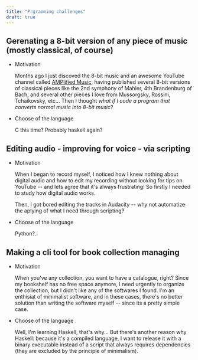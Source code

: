 ```yaml
---
title: "Prgramming challenges"
draft: true
---
```



## Gerenating a 8-bit version of any piece of music (mostly classical, of course)

- Motivation

    Months ago I just discoved the 8-bit music and an awesome YouTube channel called [AMPlified Music](https://www.youtube.com/@AMPlified_Music), having published several 8-bit versions of classical pieces like the 2nd symphony of Mahler, 4th Brandenburg of Bach, and several other pieces I love from Mussorgsky, Rossini, Tchaikovsky, etc... Then I thought *what if I code a program that converts normal music into 8-bit music*?

- Choose of the language

    C this time? Probably haskell again? 

## Editing audio - improving for voice - via scripting

- Motivation

    When I began to record myself, I noticed how I knew nothing about digital audio and how to edit my recording without looking for tips on YouTube -- and lets agree that it's always frustrating! So firstly I needed to study how digital audio works. 

    Then, I got bored editing the tracks in Audacity -- why not automatize the aplying of what I need through scripting?

- Choose of the language

    Python?..


## Making a cli tool for book collection managing

- Motivation
    
    When you've any collection, you want to have a catalogue, right? Since my bookshelf has no free space anymore, I need urgently to organize the collection, but I didn't like any of the softwares I found. I'm an enthisiat of minimalist software, and in these cases, there's no better solution than writing the software myself -- since its a pretty simple case. 

- Choose of the language

    Well, I'm learning Haskell, that's why... But there's another reason why Haskell: because it's a compiled language, I want to release it with a binary executable instead of a script that always requires dependencies (they are excluded by the principle of minimalism).

